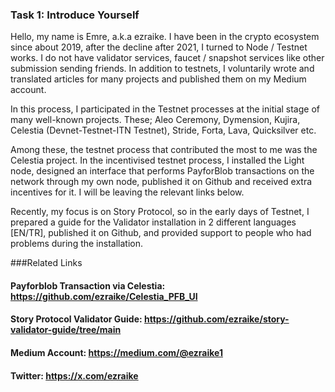 ### Task 1: Introduce Yourself

Hello, my name is Emre, a.k.a ezraike. I have been in the crypto ecosystem since about 2019, after the decline after 2021, I turned to Node / Testnet works. I do not have validator services, faucet / snapshot services like other submission sending friends. In addition to testnets, I voluntarily wrote and translated articles for many projects and published them on my Medium account.

In this process, I participated in the Testnet processes at the initial stage of many well-known projects. These; Aleo Ceremony, Dymension, Kujira, Celestia (Devnet-Testnet-ITN Testnet), Stride, Forta, Lava, Quicksilver etc. 

Among these, the testnet process that contributed the most to me was the Celestia project. In the incentivised testnet process, I installed the Light node, designed an interface that performs PayforBlob transactions on the network through my own node, published it on Github and received extra incentives for it. I will be leaving the relevant links below.

Recently, my focus is on Story Protocol, so in the early days of Testnet, I prepared a guide for the Validator installation in 2 different languages [EN/TR], published it on Github, and provided support to people who had problems during the installation.

###Related Links

#### Payforblob Transaction via Celestia: https://github.com/ezraike/Celestia_PFB_UI
#### Story Protocol Validator Guide: https://github.com/ezraike/story-validator-guide/tree/main
#### Medium Account: https://medium.com/@ezraike1
#### Twitter: https://x.com/ezraike 

